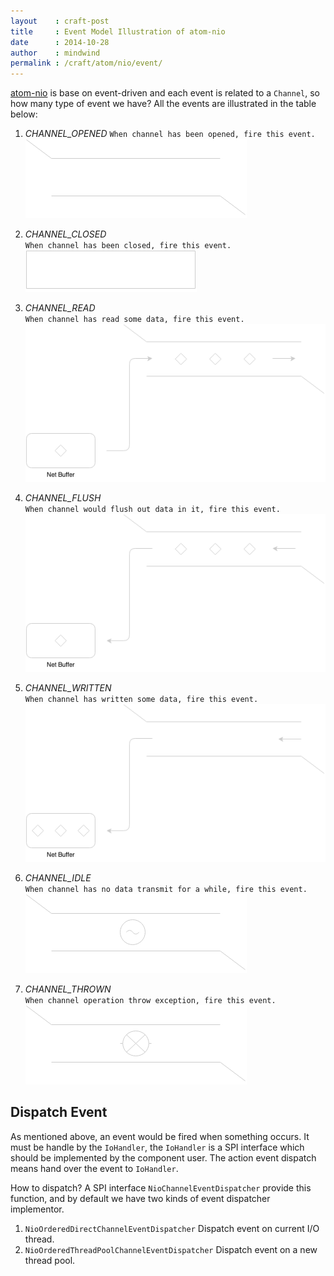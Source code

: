 ```yaml
---
layout    : craft-post
title     : Event Model Illustration of atom-nio
date      : 2014-10-28
author    : mindwind
permalink : /craft/atom/nio/event/
---
```



[atom-nio](/craft/atom/nio/) is base on event-driven
and each event is related to a `Channel`, so how many type of event we have?
All the events are illustrated in the table below:

1. *CHANNEL_OPENED*
   `When channel has been opened, fire this event.`  
   ![CHANNEL_OPENED](/images/doc-craft-atom-nio-event-model-1.png)

2. *CHANNEL_CLOSED*  
   `When channel has been closed, fire this event.`  
   ![CHANNEL_CLOSED](/images/doc-craft-atom-nio-event-model-2.png)

3. *CHANNEL_READ*  
   `When channel has read some data, fire this event.`  
   ![CHANNEL_READ](/images/doc-craft-atom-nio-event-model-3.png)

4. *CHANNEL_FLUSH*  
   `When channel would flush out data in it, fire this event.`  
   ![CHANNEL_FLUSH](/images/doc-craft-atom-nio-event-model-4.png)

5. *CHANNEL_WRITTEN*  
   `When channel has written some data, fire this event.`  
   ![CHANNEL_WRITTEN](/images/doc-craft-atom-nio-event-model-5.png)

6. *CHANNEL_IDLE*  
   `When channel has no data transmit for a while, fire this event.`  
   ![CHANNEL_IDLE](/images/doc-craft-atom-nio-event-model-6.png)  

7. *CHANNEL_THROWN*  
   `When channel operation throw exception, fire this event.`  
   ![CHANNEL_THROWN](/images/doc-craft-atom-nio-event-model-7.png)


## Dispatch Event
As mentioned above, an event would be fired when something occurs.
It must be handle by the `IoHandler`, the `IoHandler` is a SPI interface which
should be implemented by the component user.
The action event dispatch means hand over the event to `IoHandler`.

How to dispatch? A SPI interface `NioChannelEventDispatcher` provide this function,
and by default we have two kinds of event dispatcher implementor.

1. `NioOrderedDirectChannelEventDispatcher` Dispatch event on current I/O thread.
2. `NioOrderedThreadPoolChannelEventDispatcher` Dispatch event on a new thread pool.
